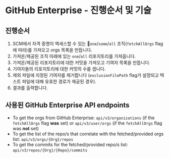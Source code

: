 # GitHub Enterprise - 진행순서 및 기술

## 진행순서 <a href="#flow" id="flow"></a>

1. SCM에서 자격 증명이 액세스할 수 있는 `one`/`some`/`all` 조직(`fetchAllOrgs` flag에 따라)를 가져오고 orgs 목록을 만듭니다.
2. 가져온/제공된 조직 아래에 있는 `one`/`all` 리포지토리를 가져옵니다.
3. 가져온/제공된 리포지토리에 대한 커밋을 가져오고 기여자 목록을 만듭니다.
4. 기여자들의 리포지토리에 대한 커밋의 수를 셉니다.
5. 제외 파일에 지정된 기여자를 제거합니다 (`exclusionFilePath` flag가 설정되고 텍스트 파일에 대해 유효한 경로가 제공된 경우).
6. 결과를 출력합니다.

## 사용된 GitHub Enterprise API endpoints <a href="#azure-api-endpoints-used" id="azure-api-endpoints-used"></a>

* To get the orgs from GitHub Enterprise: `api/v3/organizations` (if the `fetchAllOrgs` flag **was** set) or `api/v3/user/orgs` (if the `fetchAllOrgs` flag was **not** set)
* To get the list of the repo/s that correlate with the fetched/provided orgs list: `api/v3/orgs/{Org}/repos`
* To get the commits for the fetched/provided repo/s list: `api/v3/repos/{Org}/{Repo}/commits`
